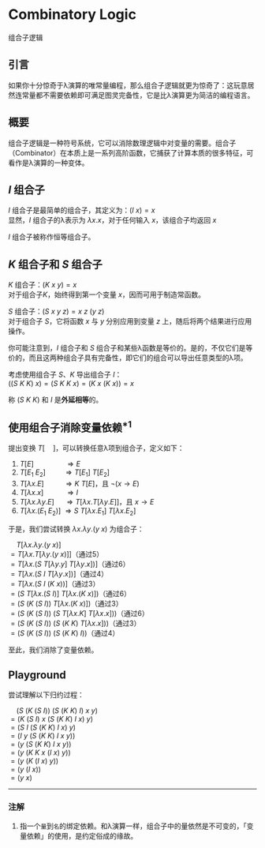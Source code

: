 # Combinatory Logic

组合子逻辑

## 引言

如果你十分惊奇于λ演算的唯常量编程，那么组合子逻辑就更为惊奇了：这玩意居然连常量都不需要依赖即可满足图灵完备性，它是比λ演算更为简洁的编程语言。

## 概要

组合子逻辑是一种符号系统，它可以消除数理逻辑中对变量的需要。组合子（Combinator）在本质上是一系列高阶函数，它捕获了计算本质的很多特征，可看作是λ演算的一种变体。

## $I$ 组合子

$I$ 组合子是最简单的组合子，其定义为：$(I\ x) = x$  
显然，$I$ 组合子的λ表示为 $λx.x$，对于任何输入 $x$，该组合子均返回 $x$

$I$ 组合子被称作恒等组合子。

## $K$ 组合子和 $S$ 组合子

$K$ 组合子：$(K\ x\ y)=x$  
对于组合子$K$，始终得到第一个变量 $x$，因而可用于制造常函数。

$S$ 组合子：$(S\ x\ y\ z)=x\ z\ (y\ z)$  
对于组合子 $S$，它将函数 $x$ 与 $y$ 分别应用到变量 $z$ 上，随后将两个结果进行应用操作。

你可能注意到，$I$ 组合子和 $S$ 组合子和某些λ函数是等价的。是的，不仅它们是等价的，而且这两种组合子具有完备性，即它们的组合可以导出任意类型的λ项。

考虑使用组合子 $S$、$K$ 导出组合子 $I$：  
$((S\ K\ K)\ x)=(S\ K\ K\ x)=(K\ x\ (K\ x))=x$

称 $(S\ K\ K)$ 和 $I$ 是**外延相等**的。

## 使用组合子消除变量依赖$^{*1}$

提出变换 $T[\quad]$，可以转换任意λ项到组合子，定义如下：

1. $T[E]\qquad\qquad⇒E$
2. $T[E_1\ E_2]\qquad\ ⇒T[E_1]\ T[E_2]$
3. $T[λx.E]\qquad\ \ ⇒K\ T[E]$，且 $¬(x→E)$
4. $T[λx.x]\qquad\ \ \ ⇒I$
5. $T[λx.λy.E]\quad\ ⇒T[λx.T[λy.E]]$，且 $x→E$
6. $T[λx.(E_1\ E_2)]\ ⇒S\ T[λx.E_1]\ T[λx.E_2]$

于是，我们尝试转换 $λx.λy.(y\ x)$ 为组合子：

$\quad T[λx.λy.(y\ x)]$  
$=T[λx.T[λy.(y\ x)]]$（通过5）  
$=T[λx.(S\ T[λy.y]\ T[λy.x])]$（通过6）  
$=T[λx.(S\ I\ T[λy.x])]$（通过4）  
$=T[λx.(S\ I\ (K\ x))]$（通过3）  
$=(S\ T[λx.(S\ I)]\ T[λx.(K\ x)])$（通过6）  
$=(S\ (K\ (S\ I))\ T[λx.(K\ x)])$（通过3）  
$=(S\ (K\ (S\ I))\ (S\ T[λx.K]\ T[λx.x]))$（通过6）  
$=(S\ (K\ (S\ I))\ (S\ (K\ K)\ T[λx.x]))$（通过3）  
$=(S\ (K\ (S\ I))\ (S\ (K\ K)\ I))$（通过4）

至此，我们消除了变量依赖。

## Playground

尝试理解以下归约过程：  

$\quad(S\ (K\ (S\ I))\ (S\ (K\ K)\ I)\ x\ y)$  
$=(K\ (S\ I)\ x\ (S\ (K\ K)\ I\ x)\ y)$  
$=(S\ I\ (S\ (K\ K)\ I\ x)\ y)$  
$=(I\ y\ (S\ (K\ K)\ I\ x\ y))$  
$=(y\ (S\ (K\ K)\ I\ x\ y))$  
$=(y\ (K\ K\ x\ (I\ x)\ y))$  
$=(y\ (K\ (I\ x)\ y))$  
$=(y\ (I\ x))$  
$=(y\ x)$

---

### 注解

1. 指一个`量`到`名`的绑定依赖。和λ演算一样，组合子中的量依然是不可变的，「变量依赖」的使用，是约定俗成的缘故。

